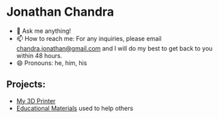<!--
**Jonathan-Chandra/Jonathan-Chandra** is a ✨ _special_ ✨ repository because its `README.md` (this file) appears on your GitHub profile.
-->
# Jonathan Chandra
- 💬 Ask me anything!
- 📫 How to reach me: For any inquiries, please email chandra.jonathan@gmail.com and I will do my best to get back to you within 48 hours.
- 😄 Pronouns: he, him, his

## Projects:
 - [My 3D Printer](https://github.com/Jonathan-Chandra/3DPrinter)
 - [Educational Materials](https://github.com/Jonathan-Chandra/help-me) used to help others
